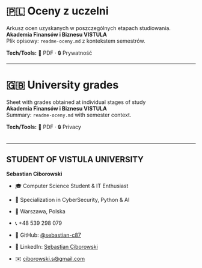 ﻿# 🇵🇱 Oceny z uczelni
Arkusz ocen uzyskanych w poszczególnych etapach studiowania. <br>
**Akademia Finansów i Biznesu VISTULA** <br> 
Plik opisowy: `readme-oceny.md` z kontekstem semestrów.

**Tech/Tools:** 🧾 PDF · 🔒 Prywatność

---
# 🇬🇧 University grades
Sheet with grades obtained at individual stages of study <br>
**Akademia Finansów i Biznesu VISTULA**    
Summary: `readme-oceny.md` with semester context.

**Tech/Tools:** 🧾 PDF · 🔒 Privacy
##
---
## STUDENT OF VISTULA UNIVERSITY


**Sebastian Ciborowski**
- 🎓 Computer Science Student & IT Enthusiast
- 💼 Specialization in CyberSecurity, Python & AI
- 🏢 Warszawa, Polska
- 📞 +48 539 298 079
- 🔗 GitHub: [@sebastian-c87](https://github.com/sebastian-c87)
- 💼 LinkedIn: [Sebastian Ciborowski](https://www.linkedin.com/in/sebastian-ciborowski-8442a6302/)


- ✉️ ciborowski.s@gmail.com
